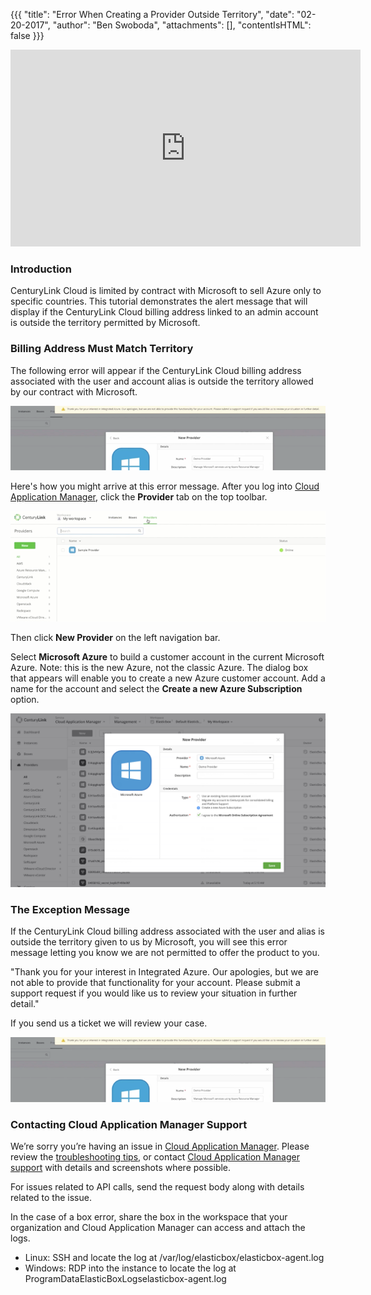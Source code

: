 {{{
"title": "Error When Creating a Provider Outside Territory",
"date": "02-20-2017",
"author": "Ben Swoboda",
"attachments": [],
"contentIsHTML": false
}}}

<iframe width="560" height="315" src="https://player.vimeo.com/video/204243434" frameborder="0" allowfullscreen></iframe>

### Introduction

CenturyLink Cloud is limited by contract with Microsoft to sell Azure only to specific countries. This tutorial demonstrates the alert message that will display if the CenturyLink Cloud billing address linked to an admin account is outside the territory permitted by Microsoft.

### Billing Address Must Match Territory

The following error will appear if the CenturyLink Cloud billing address associated with the user and account alias is outside the territory allowed by our contract with Microsoft.

![Cloud Application Manager Error: Outside of Territory](../../images/cloud-application-manager-territory2.png)

Here's how you might arrive at this error message. After you log into [Cloud Application Manager](https://www.ctl.io/cloud-application-manager), click the **Provider** tab on the top toolbar.

![Cloud Application Manager Create New Provider](../../images/cloud-application-manager-error3.png)

Then click **New Provider** on the left navigation bar.

Select **Microsoft Azure** to build a customer account in the current Microsoft Azure. Note: this is the new Azure, not the classic Azure. The dialog box that appears will enable you to create a new Azure customer account. Add a name for the account and select the **Create a new Azure Subscription** option.

![Cloud Application Manager New Provider Details](../../images/cloud-application-manager-error4.png)

### The Exception Message

If the CenturyLink Cloud billing address associated with the user and alias is outside the territory given to us by Microsoft, you will see this error message letting you know we are not permitted to offer the product to you.

"Thank you for your interest in Integrated Azure. Our apologies, but we are not able to provide that functionality for your account. Please submit a support request if you would like us to review your situation in further detail."

If you send us a ticket we will review your case.

![Cloud Application Manager Error: Account Outside of Terrritory](../../images/cloud-application-manager-territory2.png)

### Contacting Cloud Application Manager Support

We’re sorry you’re having an issue in [Cloud Application Manager](https://www.ctl.io/cloud-application-manager/). Please review the [troubleshooting tips](troubleshooting-tips.md), or contact [Cloud Application Manager support](mailto:incident@CenturyLink.com) with details and screenshots where possible.

For issues related to API calls, send the request body along with details related to the issue.

In the case of a box error, share the box in the workspace that your organization and Cloud Application Manager can access and attach the logs.
* Linux: SSH and locate the log at /var/log/elasticbox/elasticbox-agent.log
* Windows: RDP into the instance to locate the log at ProgramDataElasticBoxLogselasticbox-agent.log

